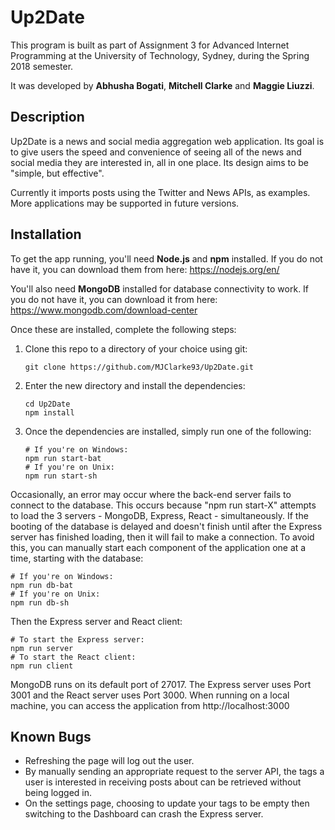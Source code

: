# Up2Date
This program is built as part of Assignment 3 for Advanced Internet Programming at the University of Technology, Sydney, during the Spring 2018 semester.

It was developed by **Abhusha Bogati**, **Mitchell Clarke** and **Maggie Liuzzi**.

  

  ## Description

Up2Date is a news and social media aggregation web application. Its goal is to give users the speed and convenience of seeing all of the news and social media they are interested in, all in one place.  Its design aims to be "simple, but effective".

Currently it imports posts using the Twitter and News APIs, as examples. More applications may be supported in future versions.

  

  ## Installation

To get the app running, you'll need **Node.js** and **npm** installed. If you do not have it, you can download them from here: https://nodejs.org/en/

You'll also need **MongoDB** installed for database connectivity to work. If you do not have it, you can download it from here: https://www.mongodb.com/download-center

Once these are installed, complete the following steps:

  1. Clone this repo to a directory of your choice using git:

     ```shell
     git clone https://github.com/MJClarke93/Up2Date.git
     ```

  2. Enter the new directory and install the dependencies:

     ```shell
     cd Up2Date
     npm install
     ```

  3. Once the dependencies are installed, simply run one of the following:

     ```shell
     # If you're on Windows:
     npm run start-bat
     # If you're on Unix:
     npm run start-sh
     ```

Occasionally, an error may occur where the back-end server fails to connect to the database. This occurs because "npm run start-X" attempts to load the 3 servers - MongoDB, Express, React - simultaneously. If the booting of the database is delayed and doesn't finish until after the Express server has finished loading, then it will fail to make a connection. To avoid this, you can manually start each component of the application one at a time, starting with the database:

```shell
# If you're on Windows:
npm run db-bat
# If you're on Unix:
npm run db-sh
```

Then the Express server and React client:

```shell
# To start the Express server:
npm run server
# To start the React client:
npm run client
```

MongoDB runs on its default port of 27017. The Express server uses Port 3001 and the React server uses Port 3000. When running on a local machine, you can access the application from http://localhost:3000



## Known Bugs

- Refreshing the page will log out the user.
- By manually sending an appropriate request to the server API, the tags a user is interested in receiving posts about can be retrieved without being logged in.
- On the settings page, choosing to update your tags to be empty then switching to the Dashboard can crash the Express server.